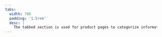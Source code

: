 ```yaml
---
tabs:
  width: 700
  padding: '1.5rem'
  desc: |
    The tabbed section is used for product pages to categorize information for the product.
---
```

